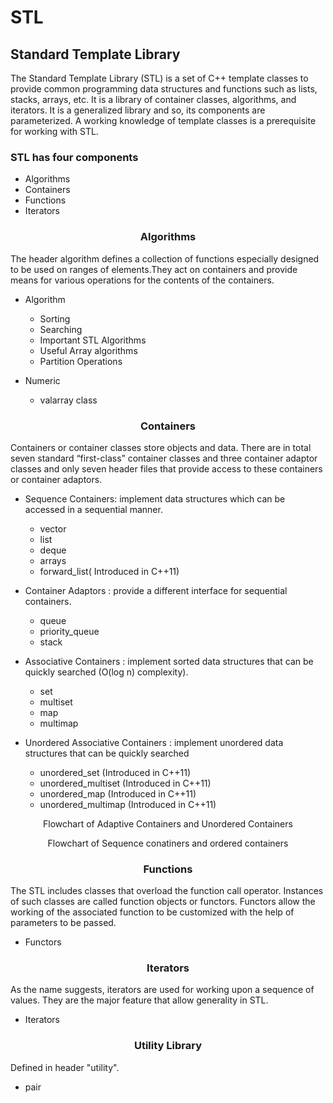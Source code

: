 # STL
## Standard Template Library

The Standard Template Library (STL) is a set of C++ template classes to provide common programming data structures and functions such as lists, stacks, arrays, etc. It is a library of container classes, algorithms, and iterators. It is a generalized library and so, its components are parameterized. A working knowledge of template classes is a prerequisite for working with STL.

### STL has four components

* Algorithms
* Containers
* Functions
* Iterators


<h3 align="center">Algorithms</h3>

The header algorithm defines a collection of functions especially designed to be used on ranges of elements.They act on containers and provide means for various operations for the contents of the containers.

* Algorithm
   * Sorting
   * Searching
   * Important STL Algorithms
   * Useful Array algorithms
   * Partition Operations
   
* Numeric
   * valarray class
  
  
<h3 align="center">Containers</h3>


Containers or container classes store objects and data. There are in total seven standard “first-class” container classes and three container adaptor classes and only seven header files that provide access to these containers or container adaptors.

* Sequence Containers: implement data structures which can be accessed in a sequential manner.
  * vector
  * list
  * deque
  * arrays
  * forward_list( Introduced in C++11)
  
* Container Adaptors : provide a different interface for sequential containers.
  * queue
  * priority_queue
  * stack
  
* Associative Containers : implement sorted data structures that can be quickly searched (O(log n) complexity).
  * set
  * multiset
  * map
  * multimap
  
* Unordered Associative Containers : implement unordered data structures that can be quickly searched
  * unordered_set (Introduced in C++11)
  * unordered_multiset (Introduced in C++11)
  * unordered_map (Introduced in C++11)
  * unordered_multimap (Introduced in C++11)

<p align="center">Flowchart of Adaptive Containers and Unordered Containers</p>


<p align="center">Flowchart of Sequence conatiners and ordered containers</p>

<h3 align="center">Functions</h3>

The STL includes classes that overload the function call operator. Instances of such classes are called function objects or functors. Functors allow the working of the associated function to be customized with the help of parameters to be passed.

  * Functors

<h3 align="center">Iterators</h3>

As the name suggests, iterators are used for working upon a sequence of values. They are the major feature that allow generality in STL.

  * Iterators
  
<h3 align="center">Utility Library</h3>

Defined in header "utility".

  * pair

